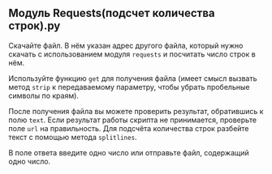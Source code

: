 ## Модуль Requests(подсчет количества строк).py
Скачайте файл. В нём указан адрес другого файла, который нужно скачать с использованием модуля `requests` и посчитать число строк в нём.

Используйте функцию `get` для получения файла (имеет смысл вызвать метод `strip` к передаваемому параметру, чтобы убрать пробельные символы по краям).

После получения файла вы можете проверить результат, обратившись к полю `text`. Если результат работы скрипта не принимается, проверьте поле `url` на правильность. 
Для подсчёта количества строк разбейте текст с помощью метода `splitlines`.

В поле ответа введите одно число или отправьте файл, содержащий одно число.
